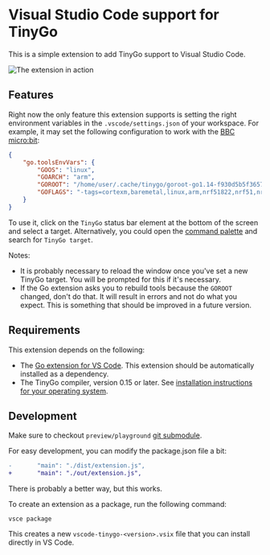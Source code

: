 # Visual Studio Code support for TinyGo

This is a simple extension to add TinyGo support to Visual Studio Code.

![The extension in action](images/screenshot.png)

## Features

Right now the only feature this extension supports is setting the right environment variables in the `.vscode/settings.json` of your workspace. For example, it may set the following configuration to work with the [BBC micro:bit](https://microbit.org/):

```json
{
    "go.toolsEnvVars": {
        "GOOS": "linux",
        "GOARCH": "arm",
        "GOROOT": "/home/user/.cache/tinygo/goroot-go1.14-f930d5b5f36579e8cbd1c139012b3d702281417fb6bdf67303c4697195b9ef1f-syscall",
        "GOFLAGS": "-tags=cortexm,baremetal,linux,arm,nrf51822,nrf51,nrf,microbit,tinygo,gc.conservative,scheduler.tasks"
    }
}
```

To use it, click on the `TinyGo` status bar element at the bottom of the screen and select a target. Alternatively, you could open the [command palette](https://code.visualstudio.com/docs/getstarted/userinterface#_command-palette) and search for `TinyGo target`.

Notes:

  * It is probably necessary to reload the window once you've set a new TinyGo target. You will be prompted for this if it's necessary.
  * If the Go extension asks you to rebuild tools because the `GOROOT` changed, don't do that. It will result in errors and not do what you expect. This is something that should be improved in a future version.

## Requirements

This extension depends on the following:

  * The [Go extension for VS Code](https://marketplace.visualstudio.com/items?itemName=golang.go). This extension should be automatically installed as a dependency.
  * The TinyGo compiler, version 0.15 or later. See [installation instructions for your operating system](https://tinygo.org/getting-started/).

## Development

Make sure to checkout `preview/playground` [git submodule](https://git-scm.com/book/en/v2/Git-Tools-Submodules).

For easy development, you can modify the package.json file a bit:

```diff
-       "main": "./dist/extension.js",
+       "main": "./out/extension.js",
```

There is probably a better way, but this works.

To create an extension as a package, run the following command:

    vsce package

This creates a new `vscode-tinygo-<version>.vsix` file that you can install directly in VS Code.
